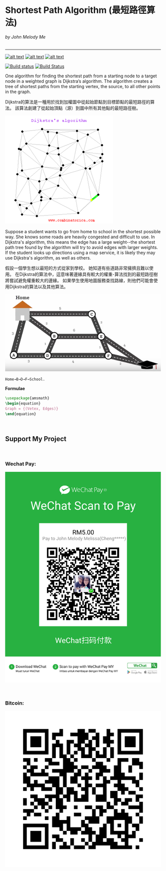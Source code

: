 # Shortest Path Algorithm (最短路徑算法)
###### by John Melody Me 
---
[![alt text][1.1]][1]
[![alt text][2.1]][2]
[![alt text][3.1]][3]

[1.1]: http://i.imgur.com/tXSoThF.png (http://www.twitter.com/johnmelodyme)
[2.1]: http://i.imgur.com/P3YfQoD.png (http://www.facebook.com/johnmelodyme)
[3.1]: http://i.imgur.com/0o48UoR.png (http://www.github.com/johnmelodyme)

[1]: http://www.twitter.com/johnmelodyme
[2]: http://www.facebook.com/johnmelodyme
[3]: http://www.github.com/johnmelodyme

[![Build status](https://ci.appveyor.com/api/projects/status/xaws7d1s0f4ho65b?svg=true)](https://ci.appveyor.com/project/johnmelodyme/shortestpathalgorithm)
[![Build Status](https://travis-ci.org/johnmelodyme/ShortestPathAlgorithm.svg?branch=master)](https://travis-ci.org/johnmelodyme/ShortestPathAlgorithm)

One algorithm for finding the shortest path from a starting node to a target node in a weighted graph is Dijkstra’s algorithm. The algorithm creates a tree of shortest paths from the starting vertex, the source, to all other points in the graph.

Dijkstra的算法是一種用於找到加權圖中從起始節點到目標節點的最短路徑的算法。 該算法創建了從起始頂點（源）到圖中所有其他點的最短路徑樹。

![](assets/dijkstra.gif) 

Suppose a student wants to go from home to school in the shortest possible way. She knows some roads are heavily congested and difficult to use. In Dijkstra's algorithm, this means the edge has a large weight--the shortest path tree found by the algorithm will try to avoid edges with larger weights. If the student looks up directions using a map service, it is likely they may use Dijkstra's algorithm, as well as others.

假設一個學生想以最短的方式從家到學校。 她知道有些道路非常擁擠且難以使用。 在Dijkstra的算法中，這意味著邊緣具有較大的權重-算法找到的最短路徑樹將嘗試避免權重較大的邊緣。 如果學生使用地圖服務查找路線，則他們可能會使用Dijkstra的算法以及其他算法。

![](assets/spt.png)

```pseudocode
Home→B→D→F→School.
```

<b>Formulae</b>
```latex
\usepackage{amsmath}
\begin{equation}
Graph = {(Vetex, Edges)}
\end{equation}
```

<br />

## Support My Project
<br />

### Wechat Pay:
![](assets/wechat.png)

<br />

### Bitcoin:
![](assets/btc.jpg)
